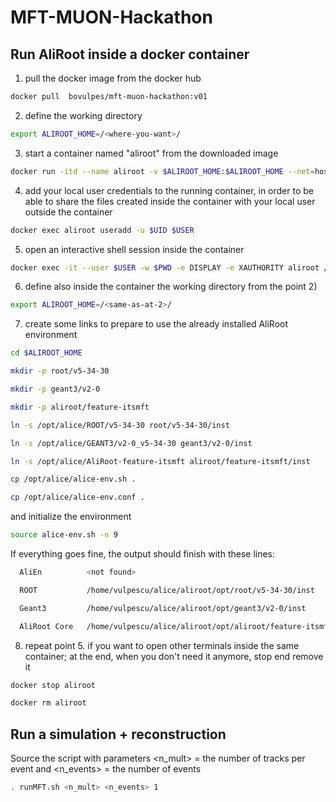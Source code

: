 # MFT-MUON-Hackathon

## Run AliRoot inside a docker container

1) pull the docker image from the docker hub

```bash
docker pull  bovulpes/mft-muon-hackathon:v01
```

2) define the working directory 

```bash
export ALIROOT_HOME=/<where-you-want>/
```

3) start a container named "aliroot" from the downloaded image

```bash
docker run -itd --name aliroot -v $ALIROOT_HOME:$ALIROOT_HOME --net=host bovulpes/mft-muon-hackathon:v01 /bin/bash
```

4) add your local user credentials to the running container, in order to be
able to share the files created inside the container with your local user
outside the container

```bash
docker exec aliroot useradd -u $UID $USER
```

5) open an interactive  shell session inside the container

```bash
docker exec -it --user $USER -w $PWD -e DISPLAY -e XAUTHORITY aliroot /bin/bash
```

6) define also inside the container the working directory from the point 2)

```bash
export ALIROOT_HOME=/<same-as-at-2>/
```

7) create some links to prepare to use the already installed AliRoot
environment

```bash
cd $ALIROOT_HOME

mkdir -p root/v5-34-30

mkdir -p geant3/v2-0

mkdir -p aliroot/feature-itsmft

ln -s /opt/alice/ROOT/v5-34-30 root/v5-34-30/inst

ln -s /opt/alice/GEANT3/v2-0_v5-34-30 geant3/v2-0/inst

ln -s /opt/alice/AliRoot-feature-itsmft aliroot/feature-itsmft/inst

cp /opt/alice/alice-env.sh .

cp /opt/alice/alice-env.conf .
```

and initialize the environment

```bash
source alice-env.sh -n 9
```

If everything goes fine, the output should finish with these lines:

```bash
  AliEn          <not found>

  ROOT           /home/vulpescu/alice/aliroot/opt/root/v5-34-30/inst

  Geant3         /home/vulpescu/alice/aliroot/opt/geant3/v2-0/inst

  AliRoot Core   /home/vulpescu/alice/aliroot/opt/aliroot/feature-itsmft/inst
```

8) repeat point 5. if you want to open other terminals inside the same
container; at the end, when you don't need it anymore, stop end remove it

```bash
docker stop aliroot

docker rm aliroot

```

## Run a simulation + reconstruction

Source the script with parameters <n_mult> = the number of tracks per event and
<n_events> = the number of events

```bash
. runMFT.sh <n_mult> <n_events> 1
```